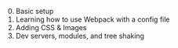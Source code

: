 0. Basic setup
1. Learning how to use Webpack with a config file
2. Adding CSS & Images
3. Dev servers, modules, and tree shaking

